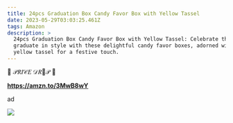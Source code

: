```yaml
---
title: 24pcs Graduation Box Candy Favor Box with Yellow Tassel
date: 2023-05-29T03:03:25.461Z
tags: Amazon
description: >
  24pcs Graduation Box Candy Favor Box with Yellow Tassel: Celebrate the
  graduate in style with these delightful candy favor boxes, adorned with a
  yellow tassel for a festive touch.
---
```

 🎀  𝒫𝑅𝐼𝒞𝐸 𝒟𝑅💙𝒫  🎀 

**https://amzn.to/3MwB8wY**

ad <!--StartFragment-->

![](https://m.media-amazon.com/images/I/61hheYd+v+L._AC_SL1500_.jpg)

<!--EndFragment-->
